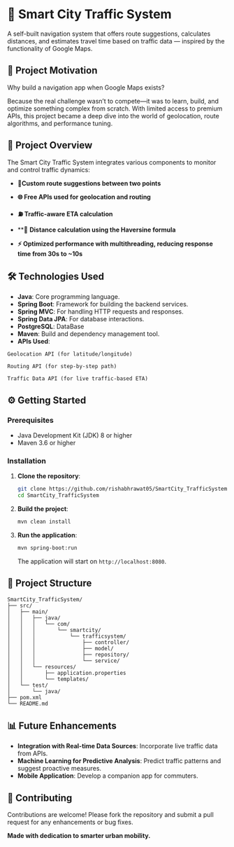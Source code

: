 
# 🚦 Smart City Traffic System

A self-built navigation system that offers route suggestions, calculates distances, and estimates travel time based on traffic data — inspired by the functionality of Google Maps.

## 📌 Project Motivation

Why build a navigation app when Google Maps exists?

Because the real challenge wasn’t to compete—it was to learn, build, and optimize something complex from scratch. With limited access to premium APIs, this project became a deep dive into the world of geolocation, route algorithms, and performance tuning.

## 📌 Project Overview

The Smart City Traffic System integrates various components to monitor and control traffic dynamics:

- **📍Custom route suggestions between two points**

- **🌐 Free APIs used for geolocation and routing**

- **⛽ Traffic-aware ETA calculation**

- **📏 **Distance calculation using the Haversine formula**

- **⚡ Optimized performance with multithreading, reducing response time from 30s to ~10s**


## 🛠️ Technologies Used

- **Java**: Core programming language.
- **Spring Boot**: Framework for building the backend services.
- **Spring MVC**: For handling HTTP requests and responses.
- **Spring Data JPA**: For database interactions.
- **PostgreSQL**: DataBase 
- **Maven**: Build and dependency management tool.
- **APIs Used**:
```
Geolocation API (for latitude/longitude)

Routing API (for step-by-step path)

Traffic Data API (for live traffic-based ETA)
```
## ⚙️ Getting Started

### Prerequisites

- Java Development Kit (JDK) 8 or higher
- Maven 3.6 or higher

### Installation

1. **Clone the repository**:

   ```bash
   git clone https://github.com/rishabhrawat05/SmartCity_TrafficSystem.git
   cd SmartCity_TrafficSystem
   ```

2. **Build the project**:

   ```bash
   mvn clean install
   ```

3. **Run the application**:

   ```bash
   mvn spring-boot:run
   ```

   The application will start on `http://localhost:8080`.


## 📁 Project Structure

```
SmartCity_TrafficSystem/
├── src/
│   ├── main/
│   │   ├── java/
│   │   │   └── com/
│   │   │       └── smartcity/
│   │   │           └── trafficsystem/
│   │   │               ├── controller/
│   │   │               ├── model/
│   │   │               ├── repository/
│   │   │               └── service/
│   │   └── resources/
│   │       ├── application.properties
│   │       └── templates/
│   └── test/
│       └── java/
├── pom.xml
└── README.md
```

## 📊 Future Enhancements

- **Integration with Real-time Data Sources**: Incorporate live traffic data from APIs.
- **Machine Learning for Predictive Analysis**: Predict traffic patterns and suggest proactive measures.
- **Mobile Application**: Develop a companion app for commuters.

## 🤝 Contributing

Contributions are welcome! Please fork the repository and submit a pull request for any enhancements or bug fixes.


**Made with dedication to smarter urban mobility.**
